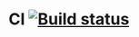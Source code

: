 # CI [![Build status](https://ci.appveyor.com/api/projects/status/wvj5n5fjaawads97/branch/main?svg=true)](https://ci.appveyor.com/project/jborisovna/aqa-patterns-ibank/branch/main)
